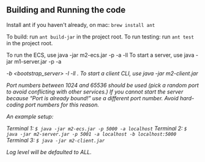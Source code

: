 ## Building and Running the code
Install ant if you haven't already, on mac:
`brew install ant`

To build: run `ant build-jar` in the project root.
To run testing: run `ant test` in the project root.

To run the ECS, use java -jar m2-ecs.jar -p -a -ll
To start a server, use java -jar m1-server.jar -p <port number> -a <address> -b <bootstrap_server> -l <logPath> -ll <logLevel>.
To start a client CLI, use java -jar m2-client.jar

Port numbers between 1024 and 65536 should be used (pick a random port to avoid conflicting with other services.) If you cannot start the server because “Port is already bound!” use a different port number. Avoid hard-coding port numbers for this reason.

An example setup:

Terminal 1: `$ java -jar m2-ecs.jar -p 5000 -a localhost`
Terminal 2: `$ java -jar m2-server.jar -p 5001 -a localhost -b localhost:5000`
Terminal 3: `$ java -jar m2-client.jar`
  
Log level will be defaulted to ALL.
  

